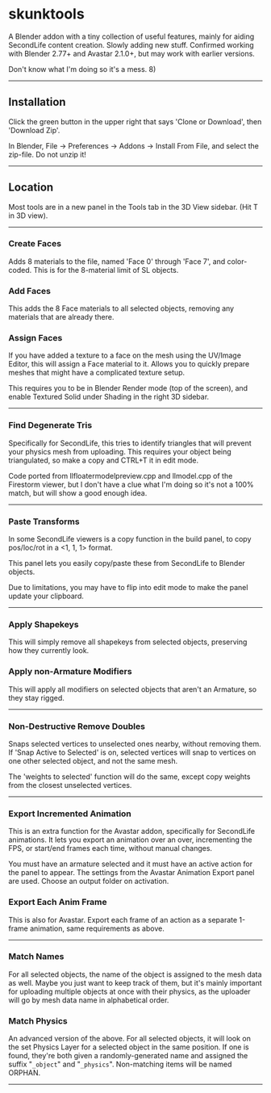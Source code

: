 # skunktools
A Blender addon with a tiny collection of useful features, mainly for aiding SecondLife content creation. Slowly adding new stuff.
Confirmed working with Blender 2.77+ and Avastar 2.1.0+, but may work with earlier versions.

Don't know what I'm doing so it's a mess. 8)

---

## Installation ##
Click the green button in the upper right that says 'Clone or Download', then 'Download Zip'.

In Blender, File -> Preferences -> Addons -> Install From File, and select the zip-file. Do not unzip it!

---
## Location ##
Most tools are in a new panel in the Tools tab in the 3D View sidebar. (Hit T in 3D view).

---

### Create Faces ###
Adds 8 materials to the file, named 'Face 0' through 'Face 7', and color-coded. This is for the 8-material limit of SL objects.

### Add Faces ###
This adds the 8 Face materials to all selected objects, removing any materials that are already there.

### Assign Faces ###
If you have added a texture to a face on the mesh using the UV/Image Editor, this will assign a Face material to it. Allows you to quickly prepare meshes that might have a complicated texture setup.

This requires you to be in Blender Render mode (top of the screen), and enable Textured Solid under Shading in the right 3D sidebar.

---

### Find Degenerate Tris ###
Specifically for SecondLife, this tries to identify triangles that will prevent your physics mesh from uploading. This requires your object being triangulated, so make a copy and CTRL+T it in edit mode.

Code ported from llfloatermodelpreview.cpp and llmodel.cpp of the Firestorm viewer, but I don't have a clue what I'm doing so it's not a 100% match, but will show a good enough idea.

---

### Paste Transforms ###
In some SecondLife viewers is a copy function in the build panel, to copy pos/loc/rot in a <1, 1, 1> format.

This panel lets you easily copy/paste these from SecondLife to Blender objects.

Due to limitations, you may have to flip into edit mode to make the panel update your clipboard.

---

### Apply Shapekeys ###
This will simply remove all shapekeys from selected objects, preserving how they currently look.

### Apply non-Armature Modifiers ###
This will apply all modifiers on selected objects that aren't an Armature, so they stay rigged.

---

### Non-Destructive Remove Doubles ###
Snaps selected vertices to unselected ones nearby, without removing them. If 'Snap Active to Selected' is on, selected vertices will snap to vertices on one other selected object, and not the same mesh.

The 'weights to selected' function will do the same, except copy weights from the closest unselected vertices.

---

### Export Incremented Animation ###
This is an extra function for the Avastar addon, specifically for SecondLife animations. It lets you export an animation over an over, incrementing the FPS, or start/end frames each time, without manual changes.

You must have an armature selected and it must have an active action for the panel to appear. The settings from the Avastar Animation Export panel are used. Choose an output folder on activation.

### Export Each Anim Frame ###
This is also for Avastar. Export each frame of an action as a separate 1-frame animation, same requirements as above.

---

### Match Names ###
For all selected objects, the name of the object is assigned to the mesh data as well. Maybe you just want to keep track of them, but it's mainly important for uploading multiple objects at once with their physics, as the uploader will go by mesh data name in alphabetical order.

### Match Physics ###
An advanced version of the above. For all selected objects, it will look on the set Physics Layer for a selected object in the same position. If one is found, they're both given a randomly-generated name and assigned the suffix "`_object`" and "`_physics`". Non-matching items will be named ORPHAN.

---